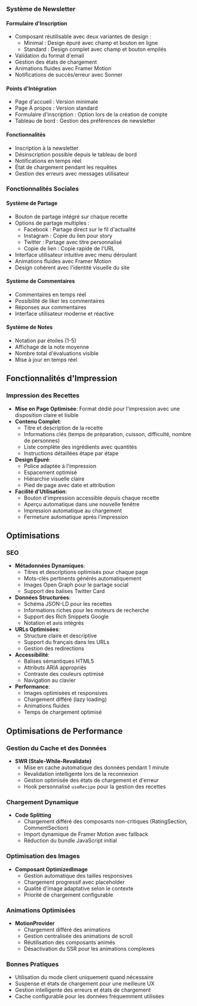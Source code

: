 ### Système de Newsletter

#### Formulaire d'Inscription
- Composant réutilisable avec deux variantes de design :
  - Minimal : Design épuré avec champ et bouton en ligne
  - Standard : Design complet avec champ et bouton empilés
- Validation du format d'email
- Gestion des états de chargement
- Animations fluides avec Framer Motion
- Notifications de succès/erreur avec Sonner

#### Points d'Intégration
- Page d'accueil : Version minimale
- Page À propos : Version standard
- Formulaire d'inscription : Option lors de la création de compte
- Tableau de bord : Gestion des préférences de newsletter

#### Fonctionnalités
- Inscription à la newsletter
- Désinscription possible depuis le tableau de bord
- Notifications en temps réel
- État de chargement pendant les requêtes
- Gestion des erreurs avec messages utilisateur

### Fonctionnalités Sociales

#### Système de Partage
- Bouton de partage intégré sur chaque recette
- Options de partage multiples :
  - Facebook : Partage direct sur le fil d'actualité
  - Instagram : Copie du lien pour story
  - Twitter : Partage avec titre personnalisé
  - Copie de lien : Copie rapide de l'URL
- Interface utilisateur intuitive avec menu déroulant
- Animations fluides avec Framer Motion
- Design cohérent avec l'identité visuelle du site

#### Système de Commentaires
- Commentaires en temps réel
- Possibilité de liker les commentaires
- Réponses aux commentaires
- Interface utilisateur moderne et réactive

#### Système de Notes
- Notation par étoiles (1-5)
- Affichage de la note moyenne
- Nombre total d'évaluations visible
- Mise à jour en temps réel

## Fonctionnalités d'Impression

### Impression des Recettes
- **Mise en Page Optimisée**: Format dédié pour l'impression avec une disposition claire et lisible
- **Contenu Complet**: 
  - Titre et description de la recette
  - Informations clés (temps de préparation, cuisson, difficulté, nombre de personnes)
  - Liste complète des ingrédients avec quantités
  - Instructions détaillées étape par étape
- **Design Épuré**:
  - Police adaptée à l'impression
  - Espacement optimisé
  - Hiérarchie visuelle claire
  - Pied de page avec date et attribution
- **Facilité d'Utilisation**:
  - Bouton d'impression accessible depuis chaque recette
  - Aperçu automatique dans une nouvelle fenêtre
  - Impression automatique au chargement
  - Fermeture automatique après l'impression 

## Optimisations

### SEO
- **Métadonnées Dynamiques**:
  - Titres et descriptions optimisés pour chaque page
  - Mots-clés pertinents générés automatiquement
  - Images Open Graph pour le partage social
  - Support des balises Twitter Card
- **Données Structurées**:
  - Schéma JSON-LD pour les recettes
  - Informations riches pour les moteurs de recherche
  - Support des Rich Snippets Google
  - Notation et avis intégrés
- **URLs Optimisées**:
  - Structure claire et descriptive
  - Support du français dans les URLs
  - Gestion des redirections
- **Accessibilité**:
  - Balises sémantiques HTML5
  - Attributs ARIA appropriés
  - Contraste des couleurs optimisé
  - Navigation au clavier
- **Performance**:
  - Images optimisées et responsives
  - Chargement différé (lazy loading)
  - Animations fluides
  - Temps de chargement optimisé 

## Optimisations de Performance

### Gestion du Cache et des Données
- **SWR (Stale-While-Revalidate)**
  - Mise en cache automatique des données pendant 1 minute
  - Revalidation intelligente lors de la reconnexion
  - Gestion optimisée des états de chargement et d'erreur
  - Hook personnalisé `useRecipe` pour la gestion des recettes

### Chargement Dynamique
- **Code Splitting**
  - Chargement différé des composants non-critiques (RatingSection, CommentSection)
  - Import dynamique de Framer Motion avec fallback
  - Réduction du bundle JavaScript initial

### Optimisation des Images
- **Composant OptimizedImage**
  - Gestion automatique des tailles responsives
  - Chargement progressif avec placeholder
  - Qualité d'image adaptative selon le contexte
  - Priorité de chargement configurable

### Animations Optimisées
- **MotionProvider**
  - Chargement différé des animations
  - Gestion centralisée des animations de scroll
  - Réutilisation des composants animés
  - Désactivation du SSR pour les animations complexes

### Bonnes Pratiques
- Utilisation du mode client uniquement quand nécessaire
- Suspense et états de chargement pour une meilleure UX
- Gestion intelligente des erreurs et états de chargement
- Cache configurable pour les données fréquemment utilisées 
